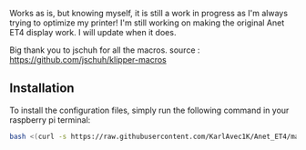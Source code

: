 Works as is, but knowing myself, it is still a work in progress as I'm always trying to optimize my printer!
I'm still working on making the original Anet ET4 display work. I will update when it does.

Big thank you to jschuh for all the macros. source : https://github.com/jschuh/klipper-macros

## Installation

To install the configuration files, simply run the following command in your raspberry pi terminal:

```bash
bash <(curl -s https://raw.githubusercontent.com/KarlAvec1K/Anet_ET4/main/install.sh)
